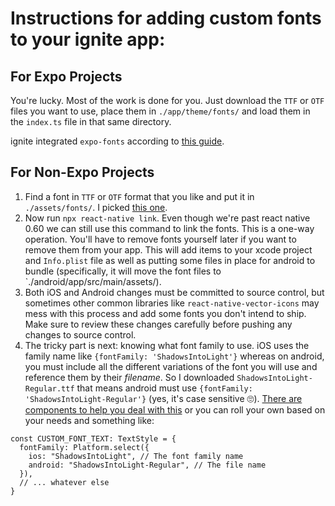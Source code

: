 # Instructions for adding custom fonts to your ignite app:

## For Expo Projects

You're lucky. Most of the work is done for you. Just download the `TTF` or `OTF` files you want to use, place them in
`./app/theme/fonts/` and load them in the `index.ts` file in that same directory.

ignite integrated `expo-fonts` according to [this guide](https://docs.expo.io/versions/latest/sdk/font/).

## For Non-Expo Projects

1. Find a font in `TTF` or `OTF` format that you like and put it in `./assets/fonts/`. I picked
   [this one](https://fonts.google.com/specimen/Shadows+Into+Light).
2. Now run `npx react-native link`. Even though we're past react native 0.60 we can still use this command to link the
   fonts. This is a one-way operation. You'll have to remove fonts yourself later if you want to remove them from your
   app. This will add items to your xcode project and `Info.plist` file as well as putting some files in place for
   android to bundle (specifically, it will move the font files to `./android/app/src/main/assets/).
3. Both iOS and Android changes must be committed to source control, but sometimes other common libraries like
   `react-native-vector-icons` may mess with this process and add some fonts you don't intend to ship. Make sure to
   review these changes carefully before pushing any changes to source control.
4. The tricky part is next: knowing what font family to use. iOS uses the family name like
   `{fontFamily: 'ShadowsIntoLight'}` whereas on android, you must include all the different variations of the font you
   will use and reference them by their _filename_. So I downloaded `ShadowsIntoLight-Regular.ttf` that means android
   must use `{fontFamily: 'ShadowsIntoLight-Regular'}` (yes, it's case sensitive 🙄).
   [There are components to help you deal with this](https://github.com/lendup/react-native-cross-platform-text) or you
   can roll your own based on your needs and something like:

```
const CUSTOM_FONT_TEXT: TextStyle = {
  fontFamily: Platform.select({
    ios: "ShadowsIntoLight", // The font family name
    android: "ShadowsIntoLight-Regular", // The file name
  }),
  // ... whatever else
}
```
